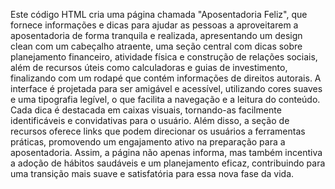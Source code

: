 Este código HTML cria uma página chamada "Aposentadoria Feliz", que fornece informações e dicas para ajudar as pessoas a aproveitarem a aposentadoria de forma tranquila e realizada, apresentando um design clean com um cabeçalho atraente, uma seção central com dicas sobre planejamento financeiro, atividade física e construção de relações sociais, além de recursos úteis como calculadoras e guias de investimento, finalizando com um rodapé que contém informações de direitos autorais. A interface é projetada para ser amigável e acessível, utilizando cores suaves e uma tipografia legível, o que facilita a navegação e a leitura do conteúdo. Cada dica é destacada em caixas visuais, tornando-as facilmente identificáveis e convidativas para o usuário. Além disso, a seção de recursos oferece links que podem direcionar os usuários a ferramentas práticas, promovendo um engajamento ativo na preparação para a aposentadoria. Assim, a página não apenas informa, mas também incentiva a adoção de hábitos saudáveis e um planejamento eficaz, contribuindo para uma transição mais suave e satisfatória para essa nova fase da vida.
